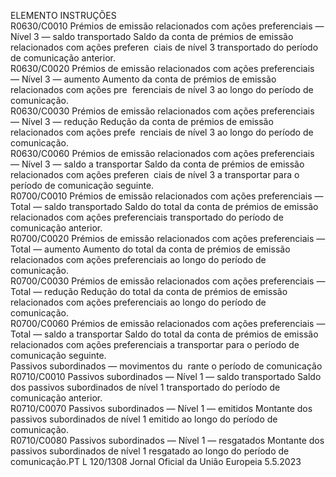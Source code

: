  
ELEMENTO  INSTRUÇÕES  
R0630/C0010  Prémios de emissão relacionados 
com ações preferenciais — 
Nível 3 — saldo transportado  Saldo da conta de prémios de emissão relacionados com ações preferen ­
ciais de nível 3 transportado do período de comunicação anterior.  
R0630/C0020  Prémios de emissão relacionados 
com ações preferenciais — 
Nível 3 — aumento  Aumento da conta de prémios de emissão relacionados com ações pre ­
ferenciais de nível 3 ao longo do período de comunicação.  
R0630/C0030  Prémios de emissão relacionados 
com ações preferenciais — 
Nível 3 — redução  Redução da conta de prémios de emissão relacionados com ações prefe ­
renciais de nível 3 ao longo do período de comunicação.  
R0630/C0060  Prémios de emissão relacionados 
com ações preferenciais — 
Nível 3 — saldo a transportar  Saldo da conta de prémios de emissão relacionados com ações preferen ­
ciais de nível 3 a transportar para o período de comunicação seguinte.  
R0700/C0010  Prémios de emissão relacionados 
com ações preferenciais — Total 
— saldo transportado  Saldo do total da conta de prémios de emissão relacionados com ações 
preferenciais transportado do período de comunicação anterior.  
R0700/C0020  Prémios de emissão relacionados 
com ações preferenciais — Total 
— aumento  Aumento do total da conta de prémios de emissão relacionados com 
ações preferenciais ao longo do período de comunicação.  
R0700/C0030  Prémios de emissão relacionados 
com ações preferenciais — Total 
— redução  Redução do total da conta de prémios de emissão relacionados com ações 
preferenciais ao longo do período de comunicação.  
R0700/C0060  Prémios de emissão relacionados 
com ações preferenciais — Total 
— saldo a transportar  Saldo do total da conta de prémios de emissão relacionados com ações 
preferenciais a transportar para o período de comunicação seguinte.  
Passivos subordinados 
— movimentos du ­
rante o período de 
comunicação  
R0710/C0010  Passivos subordinados — Nível 1 
— saldo transportado  Saldo dos passivos subordinados de nível 1 transportado do período de 
comunicação anterior.  
R0710/C0070  Passivos subordinados — Nível 1 
— emitidos  Montante dos passivos subordinados de nível 1 emitido ao longo do 
período de comunicação.  
R0710/C0080  Passivos subordinados — Nível 1 
— resgatados  Montante dos passivos subordinados de nível 1 resgatado ao longo do 
período de comunicação.PT  L 120/1308 Jornal Oficial da União Europeia 5.5.2023